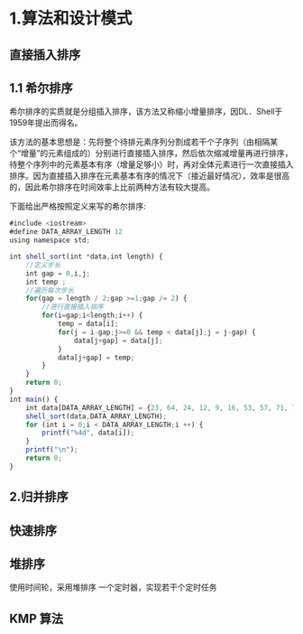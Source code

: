 # 1.算法和设计模式
## 直接插入排序

## 1.1 希尔排序
希尔排序的实质就是分组插入排序，该方法又称缩小增量排序，因DL．Shell于1959年提出而得名。

该方法的基本思想是：先将整个待排元素序列分割成若干个子序列（由相隔某个“增量”的元素组成的）分别进行直接插入排序，然后依次缩减增量再进行排序，待整个序列中的元素基本有序（增量足够小）时，再对全体元素进行一次直接插入排序。因为直接插入排序在元素基本有序的情况下（接近最好情况），效率是很高的，因此希尔排序在时间效率上比前两种方法有较大提高。

下面给出严格按照定义来写的希尔排序:

```js
#include <iostream>
#define DATA_ARRAY_LENGTH 12
using namespace std;

int shell_sort(int *data,int length) {
    //定义步长
    int gap = 0,i,j;
    int temp ;
    //遍历每次步长
    for(gap = length / 2;gap >=1;gap /= 2) {
        //进行直接插入排序
        for(i=gap;i<length;i++) {
            temp = data[i];
            for(j = i-gap;j>=0 && temp < data[j];j = j-gap) {
                data[j+gap] = data[j];
            }
            data[j+gap] = temp;
        }
    }
    return 0;
}
int main() {
    int data[DATA_ARRAY_LENGTH] = {23, 64, 24, 12, 9, 16, 53, 57, 71, 79, 87, 97};
    shell_sort(data,DATA_ARRAY_LENGTH);
    for (int i = 0;i < DATA_ARRAY_LENGTH;i ++) {
        printf("%4d", data[i]);
    }
    printf("\n");
    return 0;
}
```

## 2.归并排序

## 快速排序

## 堆排序

使用时间轮，采用堆排序
一个定时器，实现若干个定时任务

## KMP 算法


